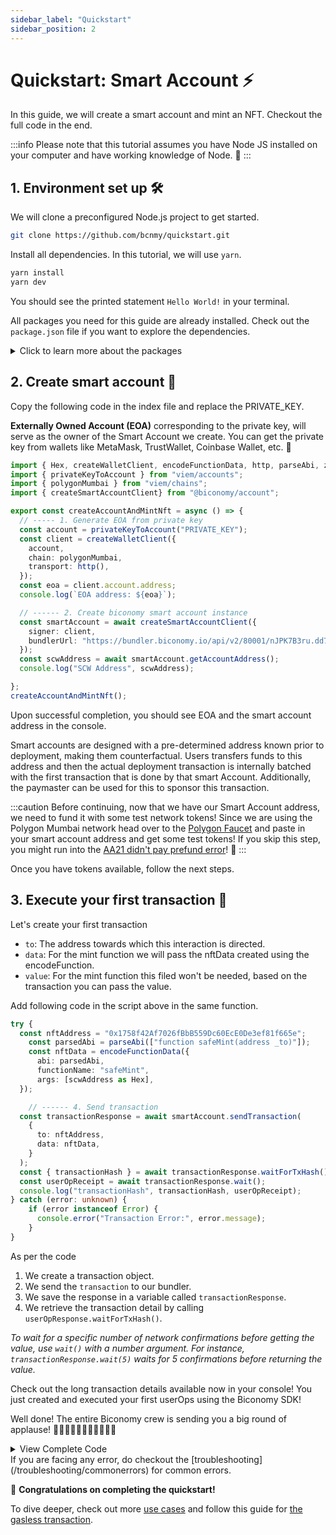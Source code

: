 ```yaml
---
sidebar_label: "Quickstart"
sidebar_position: 2
---
```


# Quickstart: Smart Account ⚡️

In this guide, we will create a smart account and mint an NFT. Checkout the full code in the end.

:::info
Please note that this tutorial assumes you have Node JS installed on your computer and have working knowledge of Node. 🧠
:::

## 1. Environment set up 🛠️

We will clone a preconfigured Node.js project to get started. 

```bash
git clone https://github.com/bcnmy/quickstart.git
```

Install all dependencies. In this tutorial, we will use `yarn`.

```bash
yarn install
yarn dev
```

You should see the printed statement `Hello World!` in your terminal.

All packages you need for this guide are already installed. Check out the `package.json` file if you want to explore the dependencies.

<details>
  <summary> Click to learn more about the packages </summary>

- The **Account package** will help you with creating **Smart Account** and an interface with them to send transactions.
The same package can be used to import paymaster, bundler also.

</details>

## 2. Create smart account 🌟

Copy the following code in the index file and replace the PRIVATE_KEY.

**Externally Owned Account (EOA)** corresponding to the private key, will serve as the owner of the Smart Account we create. You can get the private key from wallets like MetaMask, TrustWallet, Coinbase Wallet, etc. 🔑

```ts
import { Hex, createWalletClient, encodeFunctionData, http, parseAbi, zeroAddress} from "viem";
import { privateKeyToAccount } from "viem/accounts";
import { polygonMumbai } from "viem/chains";
import { createSmartAccountClient} from "@biconomy/account";

export const createAccountAndMintNft = async () => {
  // ----- 1. Generate EOA from private key
  const account = privateKeyToAccount("PRIVATE_KEY");
  const client = createWalletClient({
    account,
    chain: polygonMumbai,
    transport: http(),
  });
  const eoa = client.account.address;
  console.log(`EOA address: ${eoa}`);

  // ------ 2. Create biconomy smart account instance
  const smartAccount = await createSmartAccountClient({
    signer: client,
    bundlerUrl: "https://bundler.biconomy.io/api/v2/80001/nJPK7B3ru.dd7f7861-190d-41bd-af80-6877f74b8f44",
  });
  const scwAddress = await smartAccount.getAccountAddress();
  console.log("SCW Address", scwAddress);

};
createAccountAndMintNft();

```
Upon successful completion, you should see EOA and the smart account address in the console.

Smart accounts are designed with a pre-determined address known prior to deployment, making them counterfactual. Users transfers funds to this address and then the actual deployment transaction is internally batched with the first transaction that is done by that smart Account. Additionally, the paymaster can be used for this to sponsor this transaction.


:::caution
Before continuing, now that we have our Smart Account address, we need to fund it with some test network tokens! Since we are using the Polygon Mumbai network head over to the [Polygon Faucet](https://faucet.polygon.technology/) and paste in your smart account address and get some test tokens! If you skip this step, you might run into the [AA21 didn't pay prefund error](/troubleshooting/commonerrors.md)! 💸
:::

Once you have tokens available, follow the next steps.

## 3. Execute your first transaction 🚀 

Let's create your first transaction

- `to`: The address towards which this interaction is directed.
- `data`: For the mint function we will pass the nftData created using the encodeFunction.
- `value`: For the mint function this filed won't be needed, based on the transaction you can pass the value.

Add following code in the script above in the same function.

```typescript
try {
  const nftAddress = "0x1758f42Af7026fBbB559Dc60EcE0De3ef81f665e";
    const parsedAbi = parseAbi(["function safeMint(address _to)"]);
    const nftData = encodeFunctionData({
      abi: parsedAbi,
      functionName: "safeMint",
      args: [scwAddress as Hex],
  });

    // ------ 4. Send transaction
  const transactionResponse = await smartAccount.sendTransaction(
    {
      to: nftAddress,
      data: nftData,
    }
  );
  const { transactionHash } = await transactionResponse.waitForTxHash();
  const userOpReceipt = await transactionResponse.wait();
  console.log("transactionHash", transactionHash, userOpReceipt);
} catch (error: unknown) {
    if (error instanceof Error) {
      console.error("Transaction Error:", error.message);
    }
}
```

As per the code
1. We create a transaction object.
2. We send the `transaction` to our bundler.
3. We save the response in a variable called `transactionResponse`.
4. We retrieve the transaction detail by calling `userOpResponse.waitForTxHash()`.

_To wait for a specific number of network confirmations before getting the value, use `wait()` with a number argument.
For instance, `transactionResponse.wait(5)` waits for 5 confirmations before returning the value._

Check out the long transaction details available now in your console! You just created and executed your first userOps using the Biconomy SDK!

Well done! The entire Biconomy crew is sending you a big round of applause! 👏👏🏻👏🏼👏🏽👏🏾👏🏿

<details>
  <summary>View Complete Code</summary>

```typescript
import { Hex, createWalletClient, encodeFunctionData, http, parseAbi, zeroAddress} from "viem";
import { privateKeyToAccount } from "viem/accounts";
import { polygonMumbai } from "viem/chains";
import { createSmartAccountClient} from "@biconomy/account";

export const createAccountAndMintNft = async () => {
  // ----- 1. Generate EOA from private key
  const account = privateKeyToAccount("PRIVATE_KEY);
  const client = createWalletClient({
    account,
    chain: polygonMumbai,
    transport: http(),
  });
  const eoa = client.account.address;
  console.log(`EOA address: ${eoa}`);

  // ------ 2. Create biconomy smart account instance
  const smartAccount = await createSmartAccountClient({
    signer: client,
    bundlerUrl: "https://bundler.biconomy.io/api/v2/80001/nJPK7B3ru.dd7f7861-190d-41bd-af80-6877f74b8f44",
  });
  const scwAddress = await smartAccount.getAccountAddress();
  console.log("SCW Address", scwAddress);

  try {
    const nftAddress = "0x1758f42Af7026fBbB559Dc60EcE0De3ef81f665e";
    const parsedAbi = parseAbi(["function safeMint(address _to)"]);
    const nftData = encodeFunctionData({
      abi: parsedAbi,
      functionName: "safeMint",
      args: [scwAddress as Hex],
    });

    // ------ 4. Send transaction
    const transactionResponse = await smartAccount.sendTransaction(
      {
        to: nftAddress,
        data: nftData,
      }
    );
    const { transactionHash } = await transactionResponse.waitForTxHash();
    const userOpReceipt = await transactionResponse.wait();
    console.log("transactionHash", transactionHash, userOpReceipt);
  } catch (error: unknown) {
    if (error instanceof Error) {
      console.error("Transaction Error:", error.message);
    }
  }
};

createAccountAndMintNft();
```

</details>
If you are facing any error, do checkout the [troubleshooting](/troubleshooting/commonerrors) for common errors.

🎉 **Congratulations on completing the quickstart!**

To dive deeper, check out more [use cases](/account/transactions) and follow this guide for [the gasless transaction](/account/transactions/gasless).
